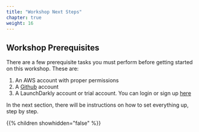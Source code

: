 ```yaml
---
title: "Workshop Next Steps"
chapter: true
weight: 16
---
```


## Workshop Prerequisites

There are a few prerequisite tasks you must perform before getting started on this workshop. These are:

[comment]: <> (Feel free to add any other prerequisite tasks that is related to your workshop)

1. An AWS account with proper permissions
1. A [Github](https://github.com/login) account
1. A LaunchDarkly account or trial account. You can login or sign up [here](https://app.launchdarkly.com/)

In the next section, there will be instructions on how to set everything up, step by step.

{{% children showhidden="false" %}}
